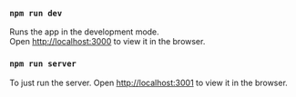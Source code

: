 ### `npm run dev`

Runs the app in the development mode.\
Open [http://localhost:3000](http://localhost:3000) to view it in the browser.

### `npm run server`

To just run the server.
Open [http://localhost:3001](http://localhost:3001) to view it in the browser.